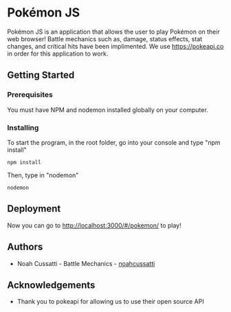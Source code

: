 # Pokémon JS #

Pokémon JS is an application that allows the user to play Pokémon on their web browser!  Battle mechanics such as, damage, status effects, stat changes, and critical hits have been implimented.  We use <https://pokeapi.co> in order for this application to work.


## Getting Started ##

### Prerequisites ###

You must have NPM and nodemon installed globally on your computer.

### Installing ###

To start the program, in the root folder, go into your console and type "npm install"

```
npm install
```

Then, type in "nodemon"

```
nodemon
```

## Deployment ##

Now you can go to <http://localhost:3000/#/pokemon/> to play!


## Authors ##

* Noah Cussatti - Battle Mechanics - [noahcussatti](https://github.com/noahcussatti)


## Acknowledgements ##

* Thank you to pokeapi for allowing us to use their open source API